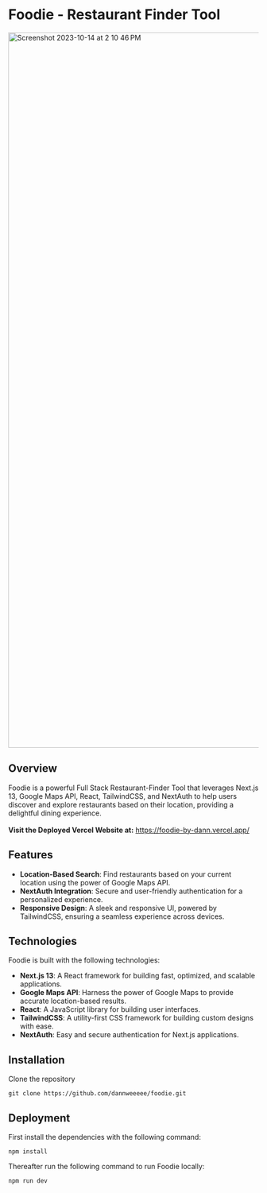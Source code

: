 # Foodie - Restaurant Finder Tool

<img width="1440" alt="Screenshot 2023-10-14 at 2 10 46 PM" src="https://github.com/dannweeeee/foodie/assets/42776950/84136c4b-e9f4-4871-b752-4e42d0e45036">

## Overview

Foodie is a powerful Full Stack Restaurant-Finder Tool that leverages Next.js 13, Google Maps API, React, TailwindCSS, and NextAuth to help users discover and explore restaurants based on their location, providing a delightful dining experience. <br />
<br />
**Visit the Deployed Vercel Website at:** https://foodie-by-dann.vercel.app/

## Features

- **Location-Based Search**: Find restaurants based on your current location using the power of Google Maps API.
- **NextAuth Integration**: Secure and user-friendly authentication for a personalized experience.
- **Responsive Design**: A sleek and responsive UI, powered by TailwindCSS, ensuring a seamless experience across devices.

## Technologies

Foodie is built with the following technologies:

- **Next.js 13**: A React framework for building fast, optimized, and scalable applications.
- **Google Maps API**: Harness the power of Google Maps to provide accurate location-based results.
- **React**: A JavaScript library for building user interfaces.
- **TailwindCSS**: A utility-first CSS framework for building custom designs with ease.
- **NextAuth**: Easy and secure authentication for Next.js applications.

## Installation

Clone the repository

```
git clone https://github.com/dannweeeee/foodie.git
```

## Deployment

First install the dependencies with the following command:

```
npm install
```

Thereafter run the following command to run Foodie locally:

```
npm run dev
```
